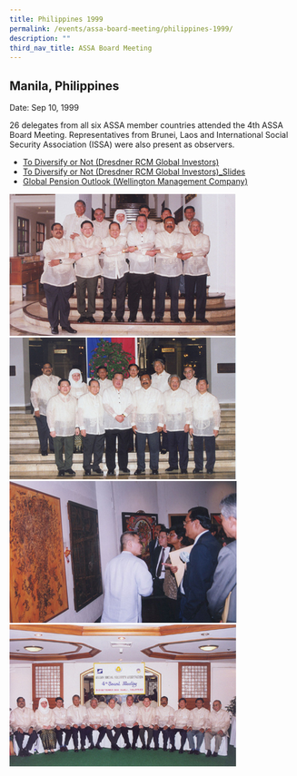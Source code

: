```yaml
---
title: Philippines 1999
permalink: /events/assa-board-meeting/philippines-1999/
description: ""
third_nav_title: ASSA Board Meeting
---
```

## Manila, Philippines
Date: Sep 10, 1999

26 delegates from all six ASSA member countries attended the 4th ASSA Board Meeting. Representatives from Brunei, Laos and International Social Security Association (ISSA) were also present as observers.

* [To Diversify or Not (Dresdner RCM Global Investors)](/files/ASSA%20Board%20Meeting/Philippines%201999/To%20Diversify%20or%20Not%20(Dresdner%20RCM%20Global%20Investors).pdf)
* [To Diversify or Not (Dresdner RCM Global Investors)_Slides](/files/ASSA%20Board%20Meeting/Philippines%201999/To%20Diversify%20or%20Not%20(Dresdner%20RCM%20Global%20Investors)_Slides.pdf)
* [Global Pension Outlook (Wellington Management Company)](/files/ASSA%20Board%20Meeting/Philippines%201999/Global%20Pension%20Outlook%20(Wellington%20Management%20Company).pdf)


![](/images/Board%20Meeting/Philippines%201999/Philippines-1999-1.jpg)![](/images/Board%20Meeting/Philippines%201999/Philippines-1999-2.jpg)![](/images/Board%20Meeting/Philippines%201999/Philippines-1999-3.jpg)![](/images/Board%20Meeting/Philippines%201999/Philippines-1999-4.jpg)